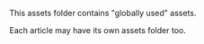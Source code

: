This assets folder contains "globally used" assets.

Each article may have its own assets folder too.